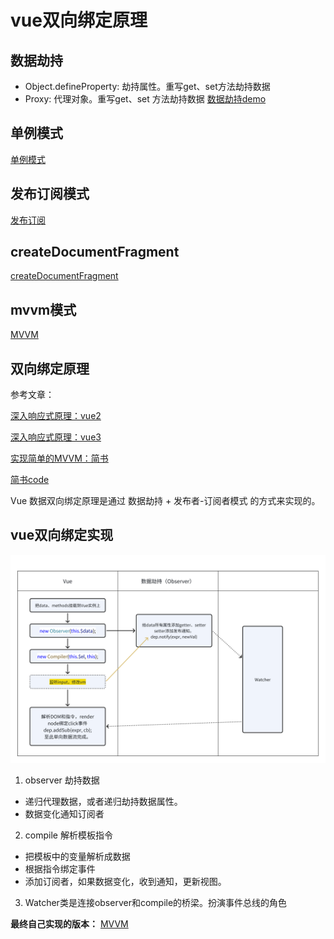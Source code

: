 # vue双向绑定原理

## 数据劫持
- Object.defineProperty: 劫持属性。重写get、set方法劫持数据
- Proxy: 代理对象。重写get、set 方法劫持数据
  [数据劫持demo](http://127.0.0.1:5500/example/jiechi/index.html)


## 单例模式
[单例模式](/设计模式/单例.html)
## 发布订阅模式
[发布订阅](/设计模式/发布订阅.html)
## createDocumentFragment
[createDocumentFragment](http://127.0.0.1:5500/example/createDocumentFragment.html)
## mvvm模式
[MVVM](/设计模式/MVVM.html)

## 双向绑定原理
参考文章：

[深入响应式原理：vue2](https://v2.cn.vuejs.org/v2/guide/reactivity.html)

[深入响应式原理：vue3](https://cn.vuejs.org/guide/extras/reactivity-in-depth.html)

[实现简单的MVVM：简书](https://www.jianshu.com/p/0983d2d0a416)

[简书code](http://127.0.0.1:5500/example/vue/index.html)

Vue 数据双向绑定原理是通过 数据劫持 + 发布者-订阅者模式 的方式来实现的。



## vue双向绑定实现
![alt text](image-2.png)
1. observer 劫持数据
  - 递归代理数据，或者递归劫持数据属性。
  - 数据变化通知订阅者
2. compile 解析模板指令
  - 把模板中的变量解析成数据
  - 根据指令绑定事件
  - 添加订阅者，如果数据变化，收到通知，更新视图。
3. Watcher类是连接observer和compile的桥梁。扮演事件总线的角色

**最终自己实现的版本：**
[MVVM](http://127.0.0.1:5500/example/jiechi/mvvm.html)



